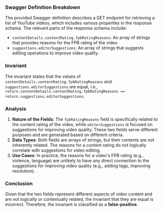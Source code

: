 ### Swagger Definition Breakdown
The provided Swagger definition describes a GET endpoint for retrieving a list of YouTube videos, which includes various properties in the response schema. The relevant parts of the response schema include:
- `contentDetails.contentRating.fpbRatingReasons`: An array of strings that provides reasons for the FPB rating of the video.
- `suggestions.editorSuggestions`: An array of strings that suggests editing operations to improve video quality.

### Invariant
The invariant states that the values of `contentDetails.contentRating.fpbRatingReasons` and `suggestions.editorSuggestions` are equal, i.e., `return.contentDetails.contentRating.fpbRatingReasons == return.suggestions.editorSuggestions`.

### Analysis
1. **Nature of the Fields**: The `fpbRatingReasons` field is specifically related to the content rating of the video, while `editorSuggestions` is focused on suggestions for improving video quality. These two fields serve different purposes and are generated based on different criteria.
2. **Data Types**: Both fields are arrays of strings, but their contents are not inherently related. The reasons for a content rating do not logically correlate with suggestions for video editing.
3. **Use Cases**: In practice, the reasons for a video's FPB rating (e.g., violence, language) are unlikely to have any direct connection to the suggestions for improving video quality (e.g., adding tags, improving resolution).

### Conclusion
Given that the two fields represent different aspects of video content and are not logically or contextually related, the invariant that they are equal is incorrect. Therefore, the invariant is classified as a **false-positive**.
